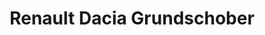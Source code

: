 ---
title: "Renault Dacia Grundschober"
url: /stockerau/renault-dacia-grundschober/
shop: Autohaus
---